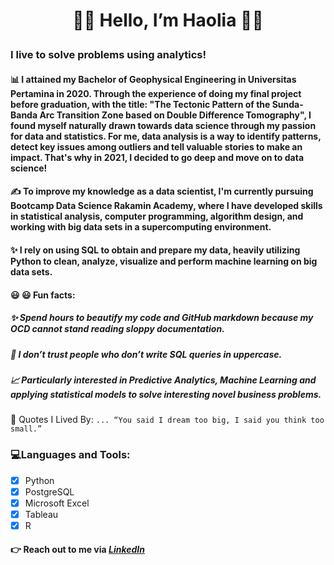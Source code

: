 
#  <p align="center">  :wave::wave:         Hello, I’m Haolia     :ok_woman:
### **I live to solve problems using analytics!** 

#### <p align="justified"> 📊 I attained my Bachelor of **Geophysical Engineering** in **Universitas Pertamina** in 2020. Through the experience of doing my final project before graduation, with the title: **"The Tectonic Pattern of the Sunda-Banda Arc Transition Zone based on Double Difference Tomography"**, I found myself naturally drawn towards data science through my passion for data and statistics. For me, data analysis is a way to identify patterns, detect key issues among outliers and tell valuable stories to make an impact. That's why in 2021, I decided to go deep and move on to data science!

#### ✍️ To improve my knowledge as a data scientist, I'm currently pursuing Bootcamp Data Science Rakamin Academy, where I have developed skills in statistical analysis, computer programming, algorithm design, and working with big data sets in a supercomputing environment. 

#### ✨ I rely on using SQL to obtain and prepare my data, heavily utilizing Python to clean, analyze, visualize and perform machine learning on big data sets. 

#### :smiley: :smiley: **Fun facts:**

   ##### ✨ Spend hours to beautify my code and GitHub markdown because my OCD cannot stand reading sloppy documentation.
   ##### 🤔 I don’t trust people who don’t write SQL queries in uppercase.
   ##### 📈 Particularly interested in Predictive Analytics, Machine Learning and applying statistical models to solve interesting novel business problems.
   :thought_balloon: Quotes I Lived By: 
`... “You said I dream too big, I said you think too small.” `

### :computer:Languages and Tools:
- [x] Python
- [x] PostgreSQL
- [x] Microsoft Excel
- [x] Tableau
- [x] R
#### 👉 Reach out to me via *[LinkedIn](https://www.linkedin.com/in/haolia-haolia-490587137/)* 

</p align="justified">
<!---
haolia/haolia is a ✨ special ✨ repository because its `README.md` (this file) appears on your GitHub profile.
You can click the Preview link to take a look at your changes.
--->
